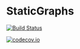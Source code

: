 # StaticGraphs

[![Build Status](https://travis-ci.org/sbromberger/StaticGraphs.jl.svg?branch=master)](https://travis-ci.org/sbromberger/StaticGraphs.jl)

[![codecov.io](http://codecov.io/github/sbromberger/StaticGraphs.jl/coverage.svg?branch=master)](http://codecov.io/github/sbromberger/StaticGraphs.jl?branch=master)
